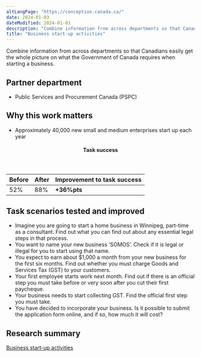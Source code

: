 ```yaml
---
altLangPage: "https://conception.canada.ca/"
date: 2024-01-03
dateModified: 2024-01-03
description: "Combine information from across departments so that Canadians easily get the whole picture on what the Government of Canada requires when starting a business."
title: "Business start-up activities"
---
```

<p>Combine information from across departments so that Canadians easily get the whole picture on what the Government of Canada requires when starting a business.</p>
<h2>Partner department</h2>
<ul>
  <li>Public Services and Procurement Canada (PSPC)</li>
</ul>
<h2>Why this work matters</h2>
<ul>
  <li>Approximately 40,000 new small and medium enterprises start up each year</li>
</ul>
<div class="row mrgn-tp-lg mrgn-bttm-lg">
  <div class="col-md-8">
    <div class="panel panel-success">
      <header class="panel-heading">
        <h4 class="panel-title text-center">Task success</h4>
      </header>
      <table class="table">
        <thead>
          <tr style="">
            <th scope="col" class="col-md-3">Before</th>
            <th scope="col" class="col-md-3">After</th>
            <th scope="col" class="col-md-6">Improvement to task success</th>
          </tr>
        </thead>
        <tbody>
          <tr>
            <td class="table-smnum">52%</td>
            <td class="table-smnum">88%</td>
            <td class="table-smnum"><span class="text-success"><strong>+36%pts</strong></span></td>
          </tr>
        </tbody>
      </table>
    </div>
  </div>
</div>
<h2>Task scenarios tested and improved</h2>
<ul class="lst-spcd">
  <li>Imagine you are going to start a home business in Winnipeg, part-time as a consultant. Find out what you can find out about any essential legal steps in that process.</li>
  <li>You want to name your new business
    ‘SOMOS’. Check if it is legal or illegal for you to start using that name.</li>
  <li>You expect to earn about
    $1,000 a month from your new business for the first six months. Find out whether you must charge
    Goods and Services Tax (GST) to your customers.</li>
  <li>Your first employee starts work next month. Find out if there is an official step you must take before or very soon after you cut their first paycheque.</li>
  <li>Your business needs to start collecting
    GST. Find the official first step you must take.</li>
  <li>You have decided to incorporate your business. Is it possible to submit the application form online, and if so, how much it will cost?</li>
</ul>
<h2>Research summary</h2>
<p><a href="https://blog.canada.ca/2018/02/20/Starting_a_business.html">Business start-up activities</a></p>

